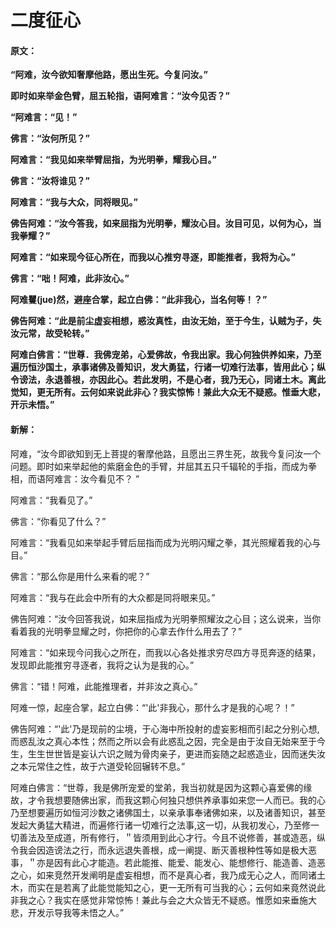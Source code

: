 # 二度征心

#### 原文：

**“阿难，汝今欲知奢摩他路，愿出生死。今复问汝。”**

**即时如来举金色臂，屈五轮指，语阿难言：“汝今见否？”**

**“阿难言：“见！”**

**佛言：“汝何所见？”**

**阿难言：“我见如来举臂屈指，为光明拳，耀我心目。”**

**佛言：“汝将谁见？”**

**阿难言：“我与大众，同将眼见。”**

**佛告阿难：“汝今答我，如来屈指为光明拳，耀汝心目。汝目可见，以何为心，当我拳耀？”**

**阿难言：“如来现今征心所在，而我以心推穷寻逐，即能推者，我将为心。”**

**佛言：“咄！阿难，此非汝心。”**

**阿难矍(jue)然，避座合掌，起立白佛：“此非我心，当名何等！？”**

**佛告阿难：“此是前尘虚妄相想，惑汝真性，由汝无始，至于今生，认贼为子，失汝元常，故受轮转。”**

**阿难白佛言：“世尊．我佛宠弟，心爱佛故，令我出家。我心何独供养如来，乃至遍历恒沙国土，承事诸佛及善知识，发大勇猛，行诸一切难行法事，皆用此心；纵令谤法，永退善根，亦因此心。若此发明，不是心者，我乃无心，同诸土木。离此觉知，更无所有。云何如来说此非心？我实惊怖！兼此大众无不疑惑。惟垂大悲，开示未悟。”**


#### 新解：

阿难，“汝今即欲知到无上菩提的奢摩他路，且愿出三界生死，故我今复问汝一个问题。即时如来举起他的紫磨金色的手臂，并屈其五只千辐轮的手指，而成为拳相，而语阿难言：汝今看见不？ ”

阿难言：“我看见了。”

佛言：“你看见了什么？”

阿难言：“我看见如来举起手臂后屈指而成为光明闪耀之拳，其光照耀着我的心与目。”

佛言：“那么你是用什么来看的呢？”

阿难言：“我与在此会中所有的大众都是同将眼来见。”

佛告阿难：“汝今回答我说，如来屈指成为光明拳照耀汝之心目；这么说来，当你看着我的光明拳显耀之时，你把你的心拿去作什么用去了？”

阿难言：“如来现今问我心之所在，而我以心各处推求穷尽四方寻觅奔逐的结果，发现即此能推穷寻逐者，我将之认为是我的心。”

佛言：“错！阿难，此能推理者，并非汝之真心。”

阿难一惊，起座合掌，起立白佛：“'此'非我心，那什么才是我的心呢？！”

佛告阿难：“'此'乃是现前的尘境，于心海中所投射的虚妄影相而引起之分别心想,而惑乱汝之真心本性；然而之所以会有此惑乱之因，完全是由于汝自无始来至于今生，生生世世皆是妄认六识之贼为骨肉亲子，更进而妄随之起惑造业，因而迷失汝之本元常住之性，故于六道受轮回辗转不息。”

阿难白佛言：“世尊，我是佛所宠爱的堂弟，我当初就是因为这颗心喜爱佛的缘故，才令我想要随佛出家，而我这颗心何独只想供养承事如来您一人而已。我的心乃至想要遍历如恒河沙数之诸佛国土，以亲承事奉诸佛如来，以及诸善知识，甚至发起大勇猛大精进，而遍修行诸一切难行之法事,这一切，从我初发心，乃至修一切善法及至成道，所有修行，＂皆须用到此心才行。今且不说修善，甚或造恶，纵令我会因造谤法之行，而永远退失善根，成一阐提、断灭善根种性等如是极大恶事，＂亦是因有此心才能造。若此能推、能爱、能发心、能想修行、能造善、造恶之心，如来竞然开发阐明是虚妄相想，而不是真心者，我乃成无心之人，而同诸土木，而实在是若离了此能觉能知之心，更一无所有可当我的心；云何如来竟然说此非我之心？我实在感觉非常惊怖！兼此与会之大众皆无不疑惑。惟愿如来垂施大悲，开发示导我等未悟之人。”
